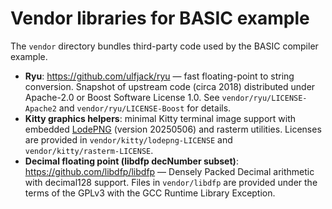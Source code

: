# Vendor libraries for BASIC example

The `vendor` directory bundles third-party code used by the BASIC compiler example.

- **Ryu**: https://github.com/ulfjack/ryu — fast floating-point to string conversion.
  Snapshot of upstream code (circa 2018) distributed under Apache-2.0 or Boost Software License 1.0.
  See `vendor/ryu/LICENSE-Apache2` and `vendor/ryu/LICENSE-Boost` for details.
- **Kitty graphics helpers**: minimal Kitty terminal image support with embedded
  [LodePNG](https://github.com/lvandeve/lodepng) (version 20250506) and rasterm utilities.
  Licenses are provided in `vendor/kitty/lodepng-LICENSE` and `vendor/kitty/rasterm-LICENSE`.
- **Decimal floating point (libdfp decNumber subset)**: https://github.com/libdfp/libdfp —
  Densely Packed Decimal arithmetic with decimal128 support.  Files in `vendor/libdfp`
  are provided under the terms of the GPLv3 with the GCC Runtime Library Exception.

